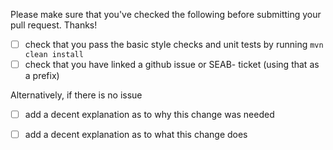 Please make sure that you've checked the following before submitting your pull request. Thanks!

- [ ] check that you pass the basic style checks and unit tests by running `mvn clean install` 
- [ ] check that you have linked a github issue or SEAB- ticket (using that as a prefix)

Alternatively, if there is no issue
- [ ] add a decent explanation as to why this change was needed
- [ ] add a decent explanation as to what this change does

